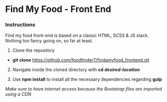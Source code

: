 # Find My Food - Front End

### Instructions

Find my food front-end is based on a classic HTML, SCSS & JS stack. 
Nothing too fancy going on, so far at least. 

1. Clone the repository 
  - **git clone** https://github.com/foodfinder7/findamyfood_frontend.git
  
2. Navigate inside the cloned directory with **cd *desired-location***

3. Use **npm install** to install all the necessary dependencies regarding **gulp** 

*Make sure to have internet access because the Bootstrap files are imported using a CDN*
